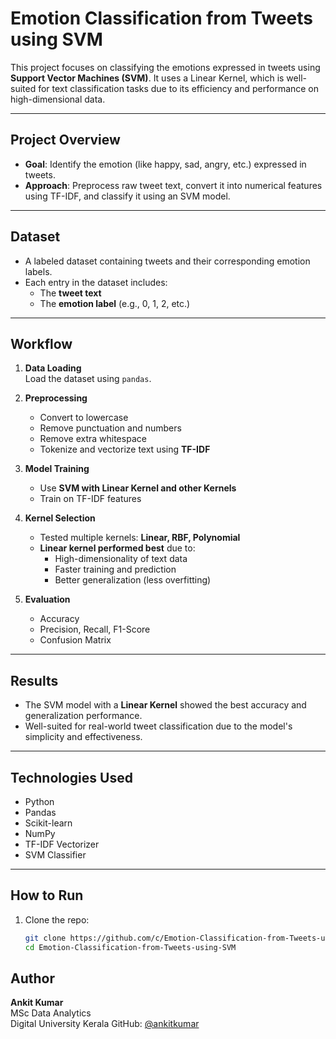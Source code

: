 # Emotion Classification from Tweets using SVM

This project focuses on classifying the emotions expressed in tweets using **Support Vector Machines (SVM)**. It uses a Linear Kernel, which is well-suited for text classification tasks due to its efficiency and performance on high-dimensional data.

---

## Project Overview

- **Goal**: Identify the emotion (like happy, sad, angry, etc.) expressed in tweets.
- **Approach**: Preprocess raw tweet text, convert it into numerical features using TF-IDF, and classify it using an SVM model.

---

## Dataset

- A labeled dataset containing tweets and their corresponding emotion labels.
- Each entry in the dataset includes:
  - The **tweet text**
  - The **emotion label** (e.g., 0, 1, 2, etc.)

---

## Workflow

1. **Data Loading**  
   Load the dataset using `pandas`.

2. **Preprocessing**  
   - Convert to lowercase  
   - Remove punctuation and numbers  
   - Remove extra whitespace  
   - Tokenize and vectorize text using **TF-IDF**

3. **Model Training**  
   - Use **SVM with Linear Kernel and other Kernels**
   - Train on TF-IDF features

4. **Kernel Selection**  
   - Tested multiple kernels: **Linear, RBF, Polynomial**
   - **Linear kernel performed best** due to:
     - High-dimensionality of text data
     - Faster training and prediction
     - Better generalization (less overfitting)

5. **Evaluation**  
   - Accuracy  
   - Precision, Recall, F1-Score  
   - Confusion Matrix

---

## Results

- The SVM model with a **Linear Kernel** showed the best accuracy and generalization performance.
- Well-suited for real-world tweet classification due to the model's simplicity and effectiveness.

---

## Technologies Used

- Python
- Pandas
- Scikit-learn
- NumPy
- TF-IDF Vectorizer
- SVM Classifier

---

## How to Run

1. Clone the repo:
   ```bash
   git clone https://github.com/c/Emotion-Classification-from-Tweets-using-SVM.git
   cd Emotion-Classification-from-Tweets-using-SVM
   
## Author

**Ankit Kumar**  
MSc Data Analytics  
Digital University Kerala
GitHub: [@ankitkumar](https://github.com/ankitswamy)
